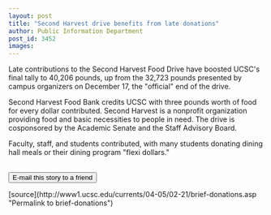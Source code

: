 ```yaml
---
layout: post
title: "Second Harvest drive benefits from late donations"
author: Public Information Department
post_id: 3452
images:
---
```


<a name="content" id="content"></a>
<p>
  Late contributions to the Second Harvest Food Drive have boosted UCSC's final tally to 40,206 pounds, up from the 32,723 pounds presented by campus organizers on December 17, the "official" end of the drive.
</p>
<p>
  Second Harvest Food Bank credits UCSC with three pounds worth of food for every dollar contributed. Second Harvest is a nonprofit organization providing food and basic necessities to people in need. The drive is cosponsored by the Academic Senate and the Staff Advisory Board.
</p>
<p>
  Faculty, staff, and students contributed, with many students donating dining hall meals or their dining program "flexi dollars."
</p><br>
<form>
  <input name="t1" size="-1" type="hidden"><input name="SUBMIT" type="submit" value="E-mail this story to a friend">
</form>
<p>

</p>
[source](http://www1.ucsc.edu/currents/04-05/02-21/brief-donations.asp "Permalink to brief-donations")
